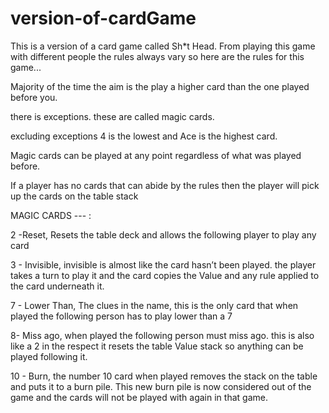 # version-of-cardGame

This is a version of a card game called Sh*t Head. 
From playing this game with different people the rules always vary so here are the rules for this game...

Majority of the time the aim is the play a higher card than the one played before you. 

there is exceptions. these are called magic cards. 

excluding exceptions 4 is the lowest and Ace is the highest card.

Magic cards can be played at any point regardless of what was played before.

If a player has no cards that can abide by the rules then the player will pick up the cards on the table stack

MAGIC CARDS --- :

2 -Reset,  Resets the table deck and allows the following player to play any card

3 - Invisible, invisible is almost like the card hasn’t been played. the player takes a turn to play it and the card copies
the Value and any rule applied to the card underneath it.

7 - Lower Than, The clues in the name, this is the only card that when played the following person has to play lower than a 7

8- Miss ago, when played the following person must miss ago. this is also like a 2 in the respect it resets the table Value
stack so anything can be played following it.

10 - Burn, the number 10 card when played removes the stack on the table and puts it to a burn pile. This new burn pile is now
considered out of the game and the cards will not be played with again in that game.
